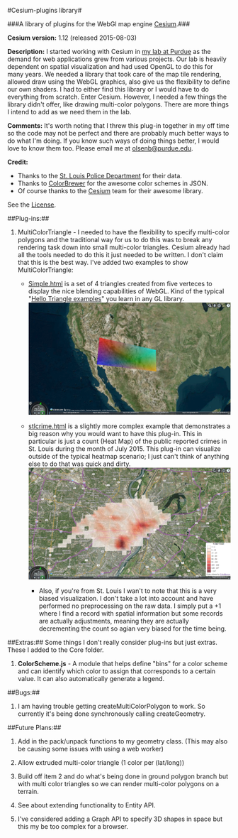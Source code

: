 #Cesium-plugins library#

###A library of plugins for the WebGl map engine <a href="https://github.com/AnalyticalGraphicsInc/cesium" target="_blank">Cesium</a>.###

**Cesium version:** 1.12 (released 2015-08-03)

**Description:** I started working with Cesium in <a href="https://www.purdue.edu/discoverypark/vaccine/" target="_blank">my lab at Purdue</a> as the demand for web applications grew from various projects. Our lab is heavily dependent on spatial visualization and had used OpenGL to do this for many years. We needed a library that took care of the map tile rendering, allowed draw using the WebGL graphics, also give us the flexibility to define our own shaders. I had to either find this library or I would have to do everything from scratch. Enter Cesium. However, I needed a few things the library didn't offer, like drawing multi-color polygons. There are more things I intend to add as we need them in the lab.

**Comments:** It's worth noting that I threw this plug-in together in my off time so the code may not be perfect and there are probably much better ways to do what I'm doing. If you know such ways of doing things better, I would love to know them too. Please email me at [olsenb@purdue.edu](olsenb@purdue.edu).

**Credit:** 

- Thanks to the <a href="http://www.slmpd.org/Crimereports.shtml" target="_blank">St. Louis Police Department</a> for their data.
- Thanks to <a href="http://colorbrewer2.org/" target="_blank">ColorBrewer</a> for the awesome color schemes in JSON.
- Of course thanks to the <a href="http://cesiumjs.org/" target="_blank">Cesium</a> team for their awesome library.

See the [License](LICENSE.md).

##Plug-ins:##

1. MultiColorTriangle - I needed to have the flexibility to specify multi-color polygons and the traditional way for us to do this was to break any rendering task down into small multi-color triangles. Cesium already had all the tools needed to do this it just needed to be written. I don't claim that this is the best way. I've added two examples to show MultiColorTriangle:
	- <a href="http://web.ics.purdue.edu/~olsenb/cesium/simple.html" target="_blank">Simple.html</a> is a set of 4 triangles created from five verteces to display the nice blending capabilities of WebGL. Kind of the typical "[Hello Triangle examples](http://www.learnopengl.com/#!Getting-Started/Hello-Triangle)" you learn in any GL library. 
		![](images/simple.png)
	- <a href="http://web.ics.purdue.edu/~olsenb/cesium/stlcrime.html" target="_blank">stlcrime.html</a> is a slightly more complex example that demonstrates a big reason why you would want to have this plug-in. This in particular is just a count (Heat Map) of the public reported crimes in St. Louis during the month of July 2015. This plug-in can visualize outside of the typical heatmap scenario; I just can't think of anything else to do that was quick and dirty. 
		![](images/stlcrime.png)

		- Also, if you're from St. Louis I wan't to note that this is a very biased visualization. I don't take a lot into account and have performed no preprocessing on the raw data. I simply put a +1 where I find a record with spatial information but some records are actually adjustments, meaning they are actually decrementing the count so agian very biased for the time being.

##Extras:##
Some things I don't really consider plug-ins but just extras. These I added to the Core folder.

1. **ColorScheme.js** - A module that helps define "bins" for a color scheme and can identify which color to assign that corresponds to a certain value. It can also automatically generate a legend.

##Bugs:##
1. I am having trouble getting createMultiColorPolygon to work. So currently it's being done synchronously calling createGeometry.


##Future Plans:##
1. Add in the pack/unpack functions to my geometry class. (This may also be causing some issues with using a web worker)

1. Allow extruded multi-color triangle (1 color per (lat/long))

1. Build off item 2 and do what's being done in ground polygon branch but with multi color triangles so we can render multi-color polygons on a terrain.

1. See about extending functionality to Entity API.

1. I've considered adding a Graph API to specify 3D shapes in space but this my be too complex for a browser.


